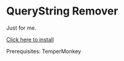 # QueryString Remover

Just for me.

[Click here to install](https://github.com/LumaKernel/tm-qs-remover/raw/refs/heads/main/dist/main.user.js)

Prerequisites: TemperMonkey

